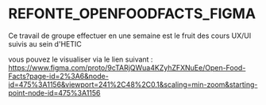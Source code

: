 # REFONTE_OPENFOODFACTS_FIGMA
Ce travail de groupe effectuer en une semaine est le fruit des cours UX/UI suivis au sein d'HETIC

vous pouvez le visualiser via le lien suivant :
https://www.figma.com/proto/9cTARjQWua4KZyhZFXNuEe/Open-Food-Facts?page-id=2%3A6&node-id=475%3A1156&viewport=241%2C48%2C0.1&scaling=min-zoom&starting-point-node-id=475%3A1156
